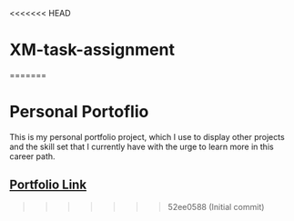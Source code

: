 <<<<<<< HEAD
# XM-task-assignment
=======
# Personal Portoflio
This is my personal portfolio project, which I use to display other projects and the skill set that I currently have with the urge to learn more in this career path.

## [Portfolio Link](https://edinsikira.pages.dev/)
>>>>>>> 52ee0588 (Initial commit)
